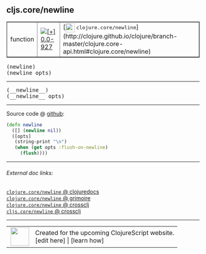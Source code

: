 ## cljs.core/newline



 <table border="1">
<tr>
<td>function</td>
<td><a href="https://github.com/cljsinfo/cljs-api-docs/tree/0.0-927"><img valign="middle" alt="[+] 0.0-927" title="Added in 0.0-927" src="https://img.shields.io/badge/+-0.0--927-lightgrey.svg"></a> </td>
<td>
[<img height="24px" valign="middle" src="http://i.imgur.com/1GjPKvB.png"> <samp>clojure.core/newline</samp>](http://clojure.github.io/clojure/branch-master/clojure.core-api.html#clojure.core/newline)
</td>
</tr>
</table>

<samp>(newline)</samp><br>
<samp>(newline opts)</samp><br>

---

 <samp>
(__newline__)<br>
</samp>
 <samp>
(__newline__ opts)<br>
</samp>

---







Source code @ [github]():

```clj
(defn newline
  ([] (newline nil))
  ([opts]
   (string-print "\n")
   (when (get opts :flush-on-newline)
     (flush))))
```

<!--
Repo - tag - source tree - lines:

 <pre>

</pre>

-->

---



###### External doc links:

[`clojure.core/newline` @ clojuredocs](http://clojuredocs.org/clojure.core/newline)<br>
[`clojure.core/newline` @ grimoire](http://conj.io/store/v1/org.clojure/clojure/1.7.0-beta3/clj/clojure.core/newline/)<br>
[`clojure.core/newline` @ crossclj](http://crossclj.info/fun/clojure.core/newline.html)<br>
[`cljs.core/newline` @ crossclj](http://crossclj.info/fun/cljs.core.cljs/newline.html)<br>

---

 <table>
<tr><td>
<img valign="middle" align="right" width="48px" src="http://i.imgur.com/Hi20huC.png">
</td><td>
Created for the upcoming ClojureScript website.<br>
[edit here] | [learn how]
</td></tr></table>

[edit here]:https://github.com/cljsinfo/cljs-api-docs/blob/master/cljsdoc/cljs.core/newline.cljsdoc
[learn how]:https://github.com/cljsinfo/cljs-api-docs/wiki/cljsdoc-files

<!--

This information was too distracting to show to readers, but I'll leave it
commented here since it is helpful to:

- pretty-print the data used to generate this document
- and show how to retrieve that data



The API data for this symbol:

```clj
{:ns "cljs.core",
 :name "newline",
 :signature ["[]" "[opts]"],
 :name-encode "newline",
 :history [["+" "0.0-927"]],
 :type "function",
 :clj-equiv {:full-name "clojure.core/newline",
             :url "http://clojure.github.io/clojure/branch-master/clojure.core-api.html#clojure.core/newline"},
 :full-name-encode "cljs.core/newline",
 :source {:code "(defn newline\n  ([] (newline nil))\n  ([opts]\n   (string-print \"\\n\")\n   (when (get opts :flush-on-newline)\n     (flush))))",
          :title "Source code",
          :repo "clojurescript",
          :tag "r1.8.51",
          :filename "src/main/cljs/cljs/core.cljs",
          :lines [9160 9165],
          :url "https://github.com/clojure/clojurescript/blob/r1.8.51/src/main/cljs/cljs/core.cljs#L9160-L9165"},
 :usage ["(newline)" "(newline opts)"],
 :full-name "cljs.core/newline",
 :cljsdoc-url "https://github.com/cljsinfo/cljs-api-docs/blob/master/cljsdoc/cljs.core/newline.cljsdoc"}

```

Retrieve the API data for this symbol:

```clj
;; from Clojure REPL
(require '[clojure.edn :as edn])
(-> (slurp "https://raw.githubusercontent.com/cljsinfo/cljs-api-docs/catalog/cljs-api.edn")
    (edn/read-string)
    (get-in [:symbols "cljs.core/newline"]))
```

-->
